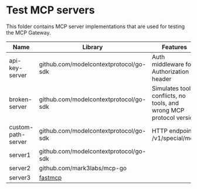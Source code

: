 
# Test MCP servers

This folder contains MCP server implementations that are used for testing the MCP Gateway.

| Name               | Library | Features |
|--------------------|-----------------------|----------|
| api-key-server     | github.com/modelcontextprotocol/go-sdk       | Auth middleware for Authorization header |
| broken-server      | github.com/modelcontextprotocol/go-sdk       | Simulates tool conflicts, no tools, and wrong MCP protocol version |
| custom-path-server | github.com/modelcontextprotocol/go-sdk       | HTTP endpoint /v1/special/mcp |
| server1            | github.com/modelcontextprotocol/go-sdk       | |
| server2            | github.com/mark3labs/mcp-go                  | |
| server3            | [fastmcp](https://pypi.org/project/fastmcp/) | |

